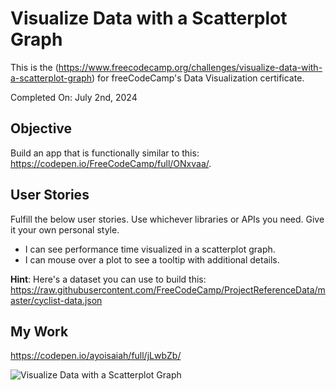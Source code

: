 # Visualize Data with a Scatterplot Graph

This is the (https://www.freecodecamp.org/challenges/visualize-data-with-a-scatterplot-graph) for freeCodeCamp's Data Visualization certificate.

Completed On: July 2nd, 2024  

## Objective

Build an app that is functionally similar to this: https://codepen.io/FreeCodeCamp/full/ONxvaa/.

## User Stories

Fulfill the below user stories. Use whichever libraries or APIs you need. Give it your own personal style.

- I can see performance time visualized in a scatterplot graph.
- I can mouse over a plot to see a tooltip with additional details.

**Hint**: Here's a dataset you can use to build this: https://raw.githubusercontent.com/FreeCodeCamp/ProjectReferenceData/master/cyclist-data.json

## My Work

https://codepen.io/ayoisaiah/full/jLwbZb/

![Visualize Data with a Scatterplot Graph](https://codepen.io/ba-cs/pen/ExzqeMM)
